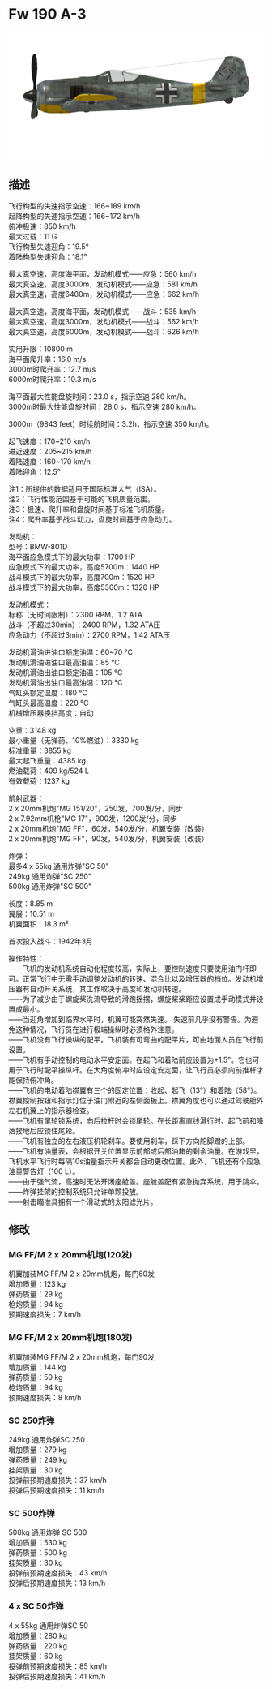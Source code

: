 # Fw 190 A-3  
  
![fw190a3](../images/fw190a3.png)  
  
## 描述  
  
飞行构型的失速指示空速：166~189 km/h  
起降构型的失速指示空速：166~172 km/h  
俯冲极速：850 km/h  
最大过载：11 G  
飞行构型失速迎角：19.5°  
着陆构型失速迎角：18.1°  
  
最大真空速，高度海平面，发动机模式——应急：560 km/h  
最大真空速，高度3000m，发动机模式——应急：581 km/h  
最大真空速，高度6400m，发动机模式——应急：662 km/h  
  
最大真空速，高度海平面，发动机模式——战斗：535 km/h  
最大真空速，高度3000m，发动机模式——战斗：562 km/h  
最大真空速，高度6000m，发动机模式——战斗：626 km/h  
  
实用升限：10800 m  
海平面爬升率：16.0 m/s  
3000m时爬升率：12.7 m/s  
6000m时爬升率：10.3 m/s  
  
海平面最大性能盘旋时间：23.0 s，指示空速 280 km/h。  
3000m时最大性能盘旋时间：28.0 s，指示空速 280 km/h。  
  
3000m（9843 feet）时续航时间：3.2h，指示空速 350 km/h。  
  
起飞速度：170~210 km/h  
进近速度：205~215 km/h  
着陆速度：160~170 km/h  
着陆迎角：12.5°  
  
注1：所提供的数据适用于国际标准大气（ISA）。  
注2：飞行性能范围基于可能的飞机质量范围。  
注3：极速、爬升率和盘旋时间基于标准飞机质量。  
注4：爬升率基于战斗动力，盘旋时间基于应急动力。  
  
发动机：  
型号：BMW-801D  
海平面应急模式下的最大功率：1700 HP  
应急模式下的最大功率，高度5700m：1440 HP  
战斗模式下的最大功率，高度700m：1520 HP  
战斗模式下的最大功率，高度5300m：1320 HP  
  
发动机模式：  
标称（无时间限制）：2300 RPM，1.2 ATA  
战斗（不超过30min）：2400 RPM，1.32 ATA压  
应急动力（不超过3min）：2700 RPM，1.42 ATA压  
  
发动机滑油进油口额定油温：60~70 °C  
发动机滑油进油口最高油温：85 °C  
发动机滑油出油口额定油温：105 °C  
发动机滑油出油口最高油温：120 °C  
气缸头额定温度：180 °C  
气缸头最高温度：220 °C  
机械增压器换挡高度：自动  
  
空重：3148 kg  
最小重量（无弹药、10%燃油）：3330 kg  
标准重量：3855 kg  
最大起飞重量：4385 kg  
燃油载荷：409 kg/524 L  
有效载荷：1237 kg  
  
前射武器：  
2 x 20mm机炮"MG 151/20"，250发，700发/分，同步  
2 x 7.92mm机枪"MG 17"，900发，1200发/分，同步  
2 x 20mm机炮"MG FF"，60发，540发/分，机翼安装（改装）  
2 x 20mm机炮"MG FF"，90发，540发/分，机翼安装（改装）  
  
炸弹：  
最多4 x 55kg 通用炸弹"SC 50"  
249kg 通用炸弹"SC 250"  
500kg 通用炸弹"SC 500"  
  
长度：8.85 m  
翼展：10.51 m  
机翼面积：18.3 m²  
  
首次投入战斗：1942年3月  
  
操作特性：  
——飞机的发动机系统自动化程度较高，实际上，要控制速度只要使用油门杆即可。正常飞行中无需手动调整发动机的转速、混合比以及增压器的档位。发动机增压器有自动开关系统，其工作取决于高度和发动机转速。  
——为了减少由于螺旋桨洗流导致的滑跑摇摆，螺旋桨桨距应设置成手动模式并设置成最小。  
——当迎角增加到临界水平时，机翼可能突然失速。 失速前几乎没有警告。为避免这种情况，飞行员在进行极端操纵时必须格外注意。  
——飞机没有飞行操纵的配平。飞机装有可弯曲的配平片，可由地面人员在飞行前设置。  
——飞机有手动控制的电动水平安定面。在起飞和着陆前应设置为+1.5°。它也可用于飞行时配平操纵杆。在大角度俯冲时应设定安定面，让飞行员必须向前推杆才能保持俯冲角。  
——飞机的电动着陆襟翼有三个的固定位置：收起、起飞（13°）和着陆（58°）。襟翼控制按钮和指示灯位于油门附近的左侧面板上。襟翼角度也可以通过驾驶舱外左右机翼上的指示器检查。  
——飞机有尾轮锁系统，向后拉杆时会锁尾轮。在长距离直线滑行时、起飞前和降落接地后应锁住尾轮。  
——飞机有独立的左右液压机轮刹车。要使用刹车，踩下方向舵脚蹬的上部。  
——飞机有油量表，会根据开关位置显示前部或后部油箱的剩余油量。在游戏里，飞机水平飞行时每隔10s油量指示开关都会自动更改位置。此外，飞机还有个应急油量警告灯（100 L）。  
——由于强气流，高速时无法开闭座舱盖。座舱盖配有紧急抛弃系统，用于跳伞。  
——炸弹挂架的控制系统只允许单颗投放。  
——射击瞄准具拥有一个滑动式的太阳滤光片。  
  
## 修改  
  
  
  
### MG FF/M 2 x 20mm机炮(120发)  
  
机翼加装MG FF/M 2 x 20mm机炮，每门60发  
增加质量：123 kg  
弹药质量：29 kg  
枪炮质量：94 kg  
预期速度损失：7 km/h  
  
  
### MG FF/M 2 x 20mm机炮(180发)  
  
机翼加装MG FF/M 2 x 20mm机炮，每门90发  
增加质量：144 kg  
弹药质量：50 kg  
枪炮质量：94 kg  
预期速度损失：8 km/h  
  
  
### SC 250炸弹  
  
249kg 通用炸弹SC 250  
增加质量：279 kg  
弹药质量：249 kg  
挂架质量：30 kg  
投弹前预期速度损失：37 km/h  
投弹后预期速度损失：11 km/h  
  
  
### SC 500炸弹  
  
500kg 通用炸弹 SC 500  
增加质量：530 kg  
弹药质量：500 kg  
挂架质量：30 kg  
投弹前预期速度损失：43 km/h  
投弹后预期速度损失：13 km/h  
  
  
### 4 x SC 50炸弹  
  
4 x 55kg 通用炸弹SC 50  
增加质量：280 kg  
弹药质量：220 kg  
挂架质量：60 kg  
投弹前预期速度损失：85 km/h  
投弹后预期速度损失：41 km/h  